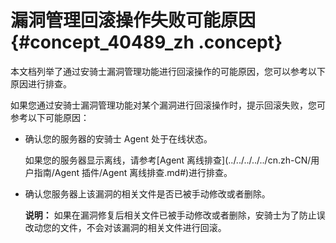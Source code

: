 # 漏洞管理回滚操作失败可能原因 {#concept_40489_zh .concept}

本文档列举了通过安骑士漏洞管理功能进行回滚操作的可能原因，您可以参考以下原因进行排查。

如果您通过安骑士漏洞管理功能对某个漏洞进行回滚操作时，提示回滚失败，您可参考以下可能原因：

-   确认您的服务器的安骑士 Agent 处于在线状态。

    如果您的服务器显示离线，请参考[Agent 离线排查](../../../../../cn.zh-CN/用户指南/Agent 插件/Agent 离线排查.md#)进行排查。

-   确认您服务器上该漏洞的相关文件是否已被手动修改或者删除。

    **说明：** 如果在漏洞修复后相关文件已被手动修改或者删除，安骑士为了防止误改动您的文件，不会对该漏洞的相关文件进行回滚。


